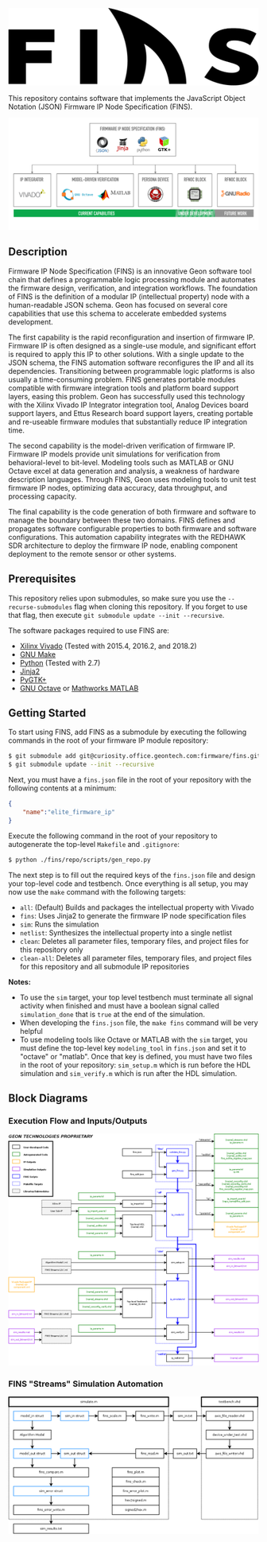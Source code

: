 ![Geon Technologies FINS](./docs/fins-logo.png "Geon Technologies FINS")

This repository contains software that implements the JavaScript Object Notation (JSON) Firmware IP Node Specification (FINS).

![FINS Overview](./docs/fins_overview.png "FINS Overview")

## Description

Firmware IP Node Specification (FINS) is an innovative Geon software tool chain that defines a programmable logic processing module and automates the firmware design, verification, and integration workflows. The foundation of FINS is the definition of a modular IP (intellectual property) node with a human-readable JSON schema. Geon has focused on several core capabilities that use this schema to accelerate embedded systems development. 

The first capability is the rapid reconfiguration and insertion of firmware IP. Firmware IP is often designed as a single-use module, and significant effort is required to apply this IP to other solutions. With a single update to the JSON schema, the FINS automation software reconfigures the IP and all its dependencies. Transitioning between programmable logic platforms is also usually a time-consuming problem. FINS generates portable modules compatible with firmware integration tools and platform board support layers, easing this problem. Geon has successfully used this technology with the Xilinx Vivado IP Integrator integration tool, Analog Devices board support layers, and Ettus Research board support layers, creating portable and re-useable firmware modules that substantially reduce IP integration time. 

The second capability is the model-driven verification of firmware IP. Firmware IP models provide unit simulations for verification from behavioral-level to bit-level. Modeling tools such as MATLAB or GNU Octave excel at data generation and analysis, a weakness of hardware description languages. Through FINS, Geon uses modeling tools to unit test firmware IP nodes, optimizing data accuracy, data throughput, and processing capacity. 

The final capability is the code generation of both firmware and software to manage the boundary between these two domains. FINS defines and propagates software configurable properties to both firmware and software configurations. This automation capability integrates with the REDHAWK SDR architecture to deploy the firmware IP node, enabling component deployment to the remote sensor or other systems. 

## Prerequisites

This repository relies upon submodules, so make sure you use the `--recurse-submodules` flag when cloning this repository. If you forget to use that flag, then execute `git submodule update --init --recursive`.

The software packages required to use FINS are:
 * [Xilinx Vivado](https://www.xilinx.com/products/design-tools/vivado.html) (Tested with 2015.4, 2016.2, and 2018.2)
 * [GNU Make](https://www.gnu.org/software/make/)
 * [Python](https://www.python.org/) (Tested with 2.7)
 * [Jinja2](http://jinja.pocoo.org/)
 * [PyGTK+](http://www.pygtk.org/)
 * [GNU Octave](https://www.gnu.org/software/octave/) or [Mathworks MATLAB](https://www.mathworks.com/products/matlab.html)

## Getting Started

To start using FINS, add FINS as a submodule by executing the following commands in the root of your firmware IP module repository:

```bash
$ git submodule add git@curiosity.office.geontech.com:firmware/fins.git
$ git submodule update --init --recursive
```

Next, you must have a `fins.json` file in the root of your repository with the following contents at a minimum:

```json
{
    "name":"elite_firmware_ip"
}
```

Execute the following command in the root of your repository to autogenerate the top-level `Makefile` and `.gitignore`:

```bash
$ python ./fins/repo/scripts/gen_repo.py
```

The next step is to fill out the required keys of the `fins.json` file and design your top-level code and testbench. Once everything is all setup, you may now use the `make` command with the following targets:

* `all`: (Default) Builds and packages the intellectual property with Vivado
* `fins`: Uses Jinja2 to generate the firmware IP node specification files
* `sim`: Runs the simulation
* `netlist`: Synthesizes the intellectual property into a single netlist
* `clean`: Deletes all parameter files, temporary files, and project files for this repository only
* `clean-all`: Deletes all parameter files, temporary files, and project files for this repository and all submodule IP repositories

**Notes:**
* To use the `sim` target, your top level testbench must terminate all signal activity when finished and must have a boolean signal called `simulation_done` that is `true` at the end of the simulation.
* When developing the `fins.json` file, the `make fins` command will be very helpful
* To use modeling tools like Octave or MATLAB with the `sim` target, you must define the top-level key `modeling_tool` in `fins.json` and set it to "octave" or "matlab". Once that key is defined, you must have two files in the root of your repository: `sim_setup.m` which is run before the HDL simulation and `sim_verify.m` which is run after the HDL simulation.

## Block Diagrams

### Execution Flow and Inputs/Outputs

![FINS Detail](./docs/fins_detail.png "FINS Detail")

### FINS "Streams" Simulation Automation

![FINS Streams](./streams/docs/finstreams.png "FINS Streams")
